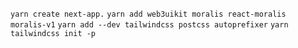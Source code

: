 `yarn create next-app.`
`yarn add web3uikit moralis react-moralis moralis-v1`
`yarn add --dev tailwindcss postcss autoprefixer`
`yarn tailwindcss init -p`
